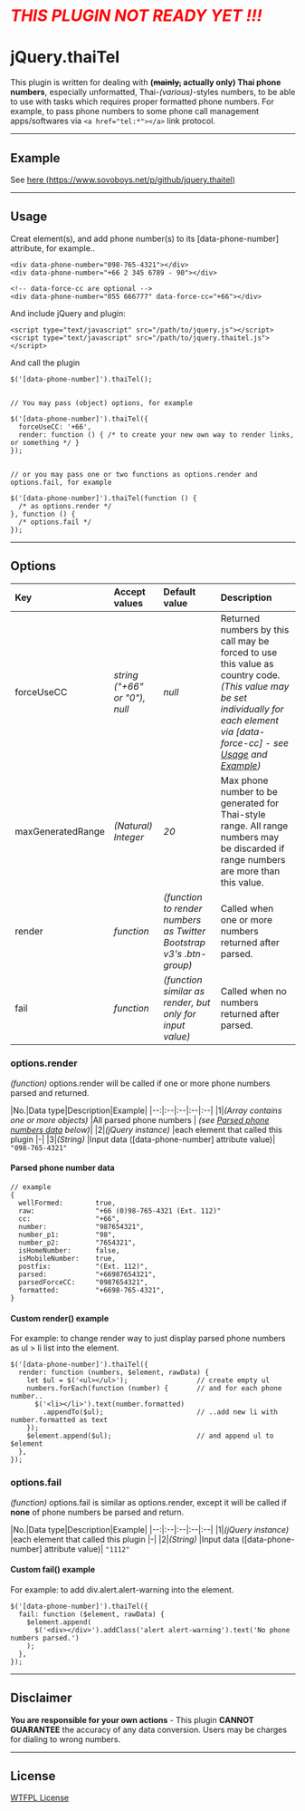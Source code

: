 # ***<span style="color:red">THIS PLUGIN NOT READY YET !!! </span>***

# **jQuery.thaiTel**

This plugin is written for dealing with **(~~mainly,~~ actually only) Thai phone numbers**, especially unformatted, Thai-_(various)_-styles numbers, to be able to use with tasks which requires proper formatted phone numbers. For example, to pass phone numbers to some phone call management apps/softwares via ```<a href="tel:*"></a>``` link protocol.

---

## **Example**

See [here (https://www.sovoboys.net/p/github/jquery.thaitel)](https://www.sovoboys.net/p/github/jquery.thaitel)

---

## **Usage**

Creat element(s), and add phone number(s) to its [data-phone-number] attribute, for example..

```
<div data-phone-number="098-765-4321"></div>
<div data-phone-number="+66 2 345 6789 - 90"></div>

<!-- data-force-cc are optional -->
<div data-phone-number="055 666777" data-force-cc="+66"></div>
```

And include jQuery and plugin:
```
<script type="text/javascript" src="/path/to/jquery.js"></script>
<script type="text/javascript" src="/path/to/jquery.thaitel.js"></script>
```

And call the plugin
```
$('[data-phone-number]').thaiTel();


// You may pass (object) options, for example

$('[data-phone-number]').thaiTel({
  forceUseCC: '+66',
  render: function () { /* to create your new own way to render links, or something */ }
});


// or you may pass one or two functions as options.render and options.fail, for example

$('[data-phone-number]').thaiTel(function () {
  /* as options.render */
}, function () {
  /* options.fail */
});

```
---

## **Options**

|Key|Accept values|Default value|Description|
|:---|:------------|:------------|:----------|
|forceUseCC|_string ("+66" or "0"), null_|_null_|Returned numbers by this call may be forced to use this value as country code. _(This value may be set individually for each element via [data-force-cc] - see [Usage](#usage) and [Example](#example))_|
|maxGeneratedRange|_(Natural) Integer_|_20_|Max phone number to be generated for Thai-style range. All range numbers may be discarded if range numbers are more than this value.|
|render|_function_|_(function to render numbers as Twitter Bootstrap v3's .btn-group)_|Called when one or more numbers returned after parsed.|
|fail|_function_|_(function similar as render, but only for input value)_|Called when no numbers returned after parsed.|

### **options.render**

_(function)_ options.render will be called if one or more phone numbers parsed and returned.

|No.|Data type|Description|Example|
|--:|:--|:--|:--|:--|
|1|_(Array contains one or more objects)_   |All parsed phone numbers | _(see [Parsed phone numbers data](#parsed-phone-numbers-data) below)_|
|2|_(jQuery instance)_                      |each element that called this plugin      |-|
|3|_(String)_                               |Input data ([data-phone-number] attribute value)| ```"098-765-4321"```

#### **Parsed phone number data**

```
// example
{
  wellFormed:        true,
  raw:               "+66 (0)98-765-4321 (Ext. 112)"
  cc:                "+66",
  number:            "987654321",
  number_p1:         "98",
  number_p2:         "7654321",
  isHomeNumber:      false,
  isMobileNumber:    true,
  postfix:           "(Ext. 112)",
  parsed:            "+66987654321",
  parsedForceCC:     "0987654321",
  formatted:         "+6698-765-4321",
}
```

#### **Custom render() example**

For example: to change render way to just display parsed phone numbers as ul > li list into the element.

```
$('[data-phone-number]').thaiTel({
  render: function (numbers, $element, rawData) {
    let $ul = $('<ul></ul>');                 // create empty ul
    numbers.forEach(function (number) {       // and for each phone number..
      $('<li></li>').text(number.formatted)
        .appendTo($ul);                       // ..add new li with number.formatted as text
    });
    $element.append($ul);                     // and append ul to $element
  },
});
```

### **options.fail**

_(function)_ options.fail is similar as options.render, except it will be called if **none** of phone numbers be parsed and return.

|No.|Data type|Description|Example|
|--:|:--|:--|:--|:--|
|1|_(jQuery instance)_                      |each element that called this plugin      |-|
|2|_(String)_                               |Input data ([data-phone-number] attribute value)| ```"1112"```

#### **Custom fail() example**

For example: to add div.alert.alert-warning into the element.

```
$('[data-phone-number]').thaiTel({
  fail: function ($element, rawData) {
    $element.append(
      $('<div></div>').addClass('alert alert-warning').text('No phone numbers parsed.')
    );
  },
});
```
---

## **Disclaimer**

**You are responsible for your own actions** - This plugin **CANNOT GUARANTEE** the accuracy of any data conversion. Users may be charges for dialing to wrong numbers.

---

## **License**

[WTFPL License](http://www.wtfpl.net/)
